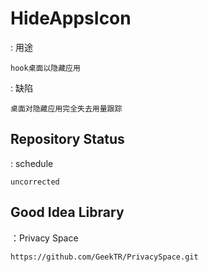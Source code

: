 # HideAppsIcon
  : 用途
  
    hook桌面以隐藏应用
  : 缺陷
  
    桌面对隐藏应用完全失去用量跟踪
## Repository Status
  : schedule

    uncorrected
## Good Idea Library
  ：Privacy Space

    https://github.com/GeekTR/PrivacySpace.git

